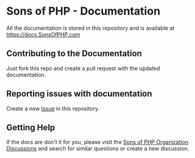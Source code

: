 Sons of PHP - Documentation
===========================

All the documentation is stored in this repository and is available at
https://docs.SonsOfPHP.com

## Contributing to the Documentation

Just fork this repo and create a pull request with the updated documentation.

## Reporting issues with documentation

Create a new [Issue][issues] in this repository.

## Getting Help

If the docs are don't it for you, please visit the [Sons of PHP Organization Discussions](https://github.com/orgs/SonsOfPHP/discussions) and search for
similar questions or create a new discussion.


[issues]: https://github.com/SonsOfPHP/sonsofphp-docs/issues

